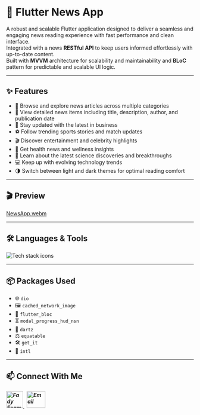 # 📰 Flutter News App

A robust and scalable Flutter application designed to deliver a seamless and engaging news reading experience with fast performance and clean interface.  
Integrated with a news **RESTful API** to keep users informed effortlessly with up-to-date content.  
Built with **MVVM** architecture for scalability and maintainability and **BLoC** pattern for predictable and scalable UI logic.

---

## ✨ Features

- 📰 Browse and explore news articles across multiple categories  
- 📖 View detailed news items including title, description, author, and publication date  
- 💼 Stay updated with the latest in business  
- ⚽ Follow trending sports stories and match updates  
- 🎬 Discover entertainment and celebrity highlights  
- 🏥 Get health news and wellness insights  
- 🔬 Learn about the latest science discoveries and breakthroughs  
- 💻 Keep up with evolving technology trends  
- 🌗 Switch between light and dark themes for optimal reading comfort


---

## 🎬 Preview

[NewsApp.webm](https://github.com/Fady-Esam/News-App/assets/146977882/3a0629ac-8736-49c7-9744-61834618df47)

---

## 🛠️ Languages & Tools
<p align="left"> 
        <img src="https://skillicons.dev/icons?i=flutter,dart,postman,vscode,git,github" alt="Tech stack icons" />
</p>

---

## 📦 Packages Used

- 🌐 `dio`
- 🖼️ `cached_network_image`
- 🔁 `flutter_bloc`
- ⏳ `modal_progress_hud_nsn`
- 🧠 `dartz`
- ⚖️ `equatable`
- 🛠️ `get_it`
- 📅 `intl`

---

## 📫 Connect With Me
<h5 align="left"> 
<a href="https://www.linkedin.com/in/fady-esam/" target="_blank"> 
  <img src="https://raw.githubusercontent.com/rahuldkjain/github-profile-readme-generator/master/src/images/icons/Social/linked-in-alt.svg" alt="Fady Esam" height="45" width="45" /> 
  </a> 
   &nbsp;
  <a href="mailto:fady.esam.0101@gmail.com" target="_blank"> 
    <img src="https://cdn-icons-png.flaticon.com/512/732/732200.png" alt="Email" height="45" width="50" /> 
</a> 
</h5>

